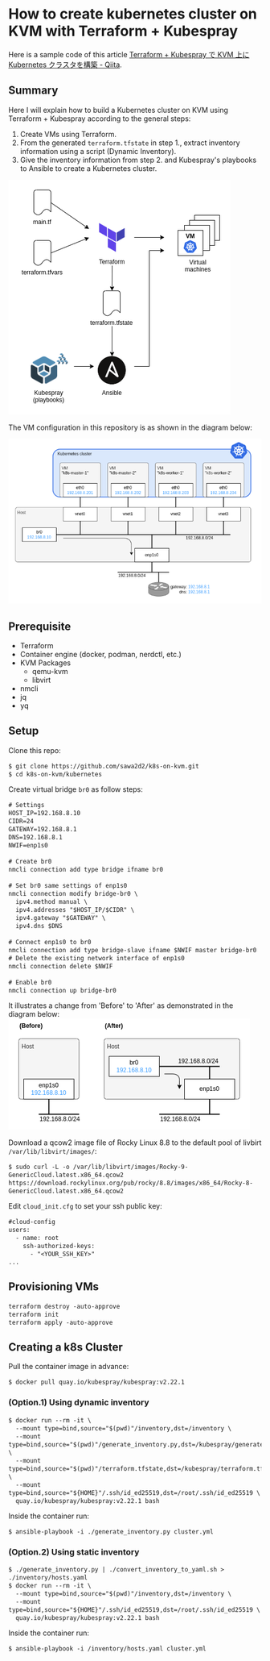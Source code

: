 # How to create kubernetes cluster on KVM with Terraform + Kubespray

Here is a sample code of this article [Terraform + Kubespray で KVM 上に Kubernetes クラスタを構築 - Qiita](https://qiita.com/sawa2d2/items/c592dcbd958f69441068).

## Summary

Here I will explain how to build a Kubernetes cluster on KVM using Terraform + Kubespray according to the general steps:

1. Create VMs using Terraform.
1. From the generated `terraform.tfstate` in step 1., extract inventory information using a script (Dynamic Inventory).
1. Give the inventory information from step 2. and Kubespray's playbooks to Ansible to create a Kubernetes cluster.

![dynamic_inventory](./images/dynamic_inventory.drawio.png)

The VM configuration in this repository is as shown in the diagram below:

![Network architecture](./images/network_architecture.drawio.png)

## Prerequisite
- Terraform
- Container engine (docker, podman, nerdctl, etc.)
- KVM Packages
  - qemu-kvm
  - libvirt
- nmcli
- jq
- yq

## Setup

Clone this repo:
```
$ git clone https://github.com/sawa2d2/k8s-on-kvm.git
$ cd k8s-on-kvm/kubernetes
```

Create virtual bridge `br0` as follow steps:
```
# Settings
HOST_IP=192.168.8.10
CIDR=24
GATEWAY=192.168.8.1
DNS=192.168.8.1
NWIF=enp1s0

# Create br0
nmcli connection add type bridge ifname br0

# Set br0 same settings of enp1s0
nmcli connection modify bridge-br0 \
  ipv4.method manual \
  ipv4.addresses "$HOST_IP/$CIDR" \
  ipv4.gateway "$GATEWAY" \
  ipv4.dns $DNS

# Connect enp1s0 to br0
nmcli connection add type bridge-slave ifname $NWIF master bridge-br0
# Delete the existing network interface of enp1s0
nmcli connection delete $NWIF

# Enable br0
nmcli connection up bridge-br0
```

It illustrates a change from 'Before' to 'After' as demonstrated in the diagram below:
![dynamic_inventory](./images/network-diff.drawio.png)

Download a qcow2 image file of Rocky Linux 8.8 to the default pool of livbirt `/var/lib/libvirt/images/`:

```
$ sudo curl -L -o /var/lib/libvirt/images/Rocky-9-GenericCloud.latest.x86_64.qcow2 https://download.rockylinux.org/pub/rocky/8.8/images/x86_64/Rocky-8-GenericCloud.latest.x86_64.qcow2
```

Edit `cloud_init.cfg` to set your ssh public key:
```
#cloud-config
users:
  - name: root
    ssh-authorized-keys:
      - "<YOUR_SSH_KEY>"
...
```

## Provisioning VMs
```
terraform destroy -auto-approve
terraform init
terraform apply -auto-approve
```

## Creating a k8s Cluster

Pull the container image in advance:
```
$ docker pull quay.io/kubespray/kubespray:v2.22.1
```

### (Option.1) Using dynamic inventory
```
$ docker run --rm -it \
  --mount type=bind,source="$(pwd)"/inventory,dst=/inventory \
  --mount type=bind,source="$(pwd)"/generate_inventory.py,dst=/kubespray/generate_inventory.py \
  --mount type=bind,source="$(pwd)"/terraform.tfstate,dst=/kubespray/terraform.tfstate \
  --mount type=bind,source="${HOME}"/.ssh/id_ed25519,dst=/root/.ssh/id_ed25519 \
  quay.io/kubespray/kubespray:v2.22.1 bash
```

Inside the container run:
```
$ ansible-playbook -i ./generate_inventory.py cluster.yml
```

### (Option.2) Using static inventory
```
$ ./generate_inventory.py | ./convert_inventory_to_yaml.sh > ./inventory/hosts.yaml
$ docker run --rm -it \
  --mount type=bind,source="$(pwd)"/inventory,dst=/inventory \
  --mount type=bind,source="${HOME}"/.ssh/id_ed25519,dst=/root/.ssh/id_ed25519 \
  quay.io/kubespray/kubespray:v2.22.1 bash
```

Inside the container run:
```
$ ansible-playbook -i /inventory/hosts.yaml cluster.yml
```
